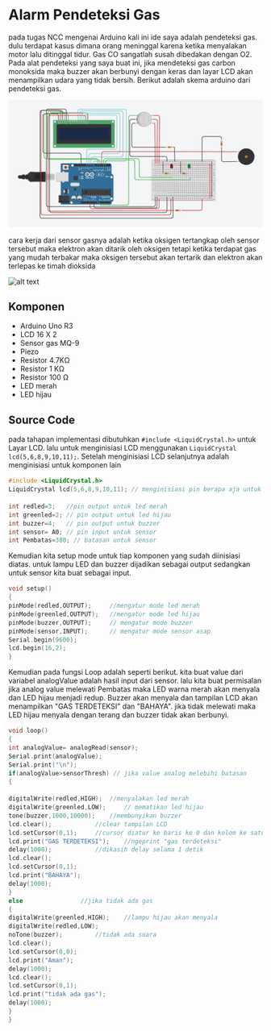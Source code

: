 # Alarm Pendeteksi Gas
pada tugas NCC mengenai Arduino kali ini ide saya adalah pendeteksi gas. dulu terdapat kasus dimana orang meninggal karena ketika menyalakan motor lalu ditinggal tidur. 
Gas CO sangatlah susah dibedakan dengan O2. Pada alat pendeteksi yang saya buat ini, jika mendeteksi gas carbon monoksida maka buzzer akan berbunyi dengan keras dan layar LCD akan menampilkan 
udara yang tidak bersih. Berikut adalah skema arduino dari pendeteksi gas.

![alt text](https://github.com/EEB12/Alarm-Pendeteksi-gas/blob/main/Arduino/skema.JPG?raw=true "Ilustrasi" )

cara kerja dari sensor gasnya adalah ketika oksigen tertangkap oleh sensor tersebut maka elektron akan ditarik oleh oksigen tetapi ketika terdapat
gas yang mudah terbakar maka oksigen tersebut akan tertarik dan elektron akan terlepas ke timah dioksida

![alt text](https://lastminuteengineers.com/wp-content/uploads/arduino/MQ2-Gas-Sensor-Working.gif?raw=true "Ilustrasi" )

## Komponen

* Arduino Uno R3
* LCD 16 X 2
* Sensor gas MQ-9
* Piezo
* Resistor 4.7KΩ
* Resistor 1 KΩ
* Resistor 100 Ω
* LED merah
* LED hijau

## Source Code
pada tahapan implementasi dibutuhkan  ``#include <LiquidCrystal.h>`` untuk Layar LCD. lalu untuk menginisiasi LCD menggunakan
``LiquidCrystal lcd(5,6,8,9,10,11);``. Setelah menginisiasi LCD selanjutnya adalah menginisiasi untuk komponen lain

```C
#include <LiquidCrystal.h>
LiquidCrystal lcd(5,6,8,9,10,11); // menginisiasi pin berapa aja untuk lcd

int redled=3;	//pin output untuk led merah
int greenled=2;	// pin output untuk led hijau
int buzzer=4;	// pin output untuk buzzer
int sensor= A0;	// pin input untuk sensor
int Pembatas=380; // batasan untuk sensor
```

Kemudian kita setup mode untuk tiap komponen yang sudah diinisiasi diatas. untuk lampu LED dan buzzer dijadikan sebagai output sedangkan untuk sensor kita buat sebagai input.

```C
void setup()
{
pinMode(redled,OUTPUT);		//mengatur mode led merah
pinMode(greenled,OUTPUT);	//mengatur mode led hijau
pinMode(buzzer,OUTPUT);		// mengatur mode buzzer
pinMode(sensor,INPUT);		// mengatur mode sensor asap
Serial.begin(9600);
lcd.begin(16,2);
}


```
Kemudian pada fungsi Loop adalah seperti berikut. kita buat value dari variabel analogValue adalah hasil input dari sensor. lalu kita buat permisalan jika analog value melewati 
Pembatas maka LED warna merah akan menyala dan LED hijau menjadi redup. Buzzer akan menyala dan tampilan LCD akan menampilkan "GAS TERDETEKSI" dan "BAHAYA". jika tidak melewati maka
LED hijau menyala dengan terang dan buzzer tidak akan berbunyi.

```C
void loop()
{
int analogValue= analogRead(sensor);
Serial.print(analogValue);
Serial.print("\n");
if(analogValue>sensorThresh) // jika value analog melebihi batasan 
{
  
digitalWrite(redled,HIGH);	//menyalakan led merah
digitalWrite(greenled,LOW); 	// mematikan led hijau
tone(buzzer,1000,10000);	//membunyikan buzzer
lcd.clear();			//clear tampilan LCD
lcd.setCursor(0,1);		//cursor diatur ke baris ke 0 dan kolom ke satu
lcd.print("GAS TERDETEKSI");	//ngeprint "gas terdeteksi"
delay(1000);			//dikasih delay selama 1 detik
lcd.clear();
lcd.setCursor(0,1);
lcd.print("BAHAYA");
delay(1000);
}
else				//jika tidak ada gas
{
digitalWrite(greenled,HIGH);	//lampu hijau akan menyala
digitalWrite(redled,LOW);
noTone(buzzer);			//tidak ada suara
lcd.clear();
lcd.setCursor(0,0);
lcd.print("Aman");
delay(1000);
lcd.clear();
lcd.setCursor(0,1);
lcd.print("tidak ada gas");
delay(1000);
}
}
```

